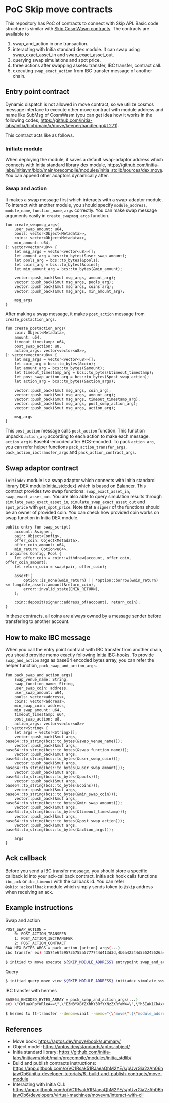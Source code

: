 PoC Skip move contracts
=============
This repository has PoC of contracts to connect with Skip API. Basic code structure is similar with [Skip CosmWasm contracts](https://github.com/skip-mev/skip-api-contracts). 
The contracts are available to
1. swap_and_action in one transaction.
2. interacting with Initia standard dex module. It can swap using swap_exact_asset_in and swap_exact_asset_out.
3. querying swap simulations and spot price.
4. three actions after swapping assets: transfer, IBC transfer, contract call. 
5. executing `swap_exact_action` from IBC transfer message of another chain.

Entry point contract
-------------
Dynamic dispatch is not allowed in move contract, so we utilize cosmos message interface to execute other move contract with module address and name like SubMsg of CosmWasm (you can get idea how it works in the following codes, https://github.com/initia-labs/initia/blob/main/x/move/keeper/handler.go#L271).

This contract acts like as follows.

### Initiate module 

When deploying the module, it saves a default swap-adaptor address which connects with Initia standard library dex module, https://github.com/initia-labs/initiavm/blob/main/precompile/modules/initia_stdlib/sources/dex.move. You can append other adaptors dynamically after. 

### Swap and action

It makes a swap message first which interacts with a swap-adaptor module. To interact with another module, you should specify `module_address`, `module_name`, `function_name`, `args` correctly. You can make swap message arguments easily in `create_swapmsg_args` function.
```move
fun create_swapmsg_args(
	user_swap_amount: u64,
	pools: vector<Object<Metadata>>,
	coins: vector<Object<Metadata>>,
	min_amount: u64,
): vector<vector<u8>> {
	let msg_args = vector<vector<u8>>[];
	let amount_arg = bcs::to_bytes(&user_swap_amount);
	let pools_arg = bcs::to_bytes(&pools);
	let coins_arg = bcs::to_bytes(&coins);
	let min_amount_arg = bcs::to_bytes(&min_amount);

	vector::push_back(&mut msg_args, amount_arg);
	vector::push_back(&mut msg_args, pools_arg);
	vector::push_back(&mut msg_args, coins_arg);
	vector::push_back(&mut msg_args, min_amount_arg);

	msg_args
}
```

After making a swap message, it makes `post_action` message from `create_postaction_args`.
```move
fun create_postaction_args(
	coin: Object<Metadata>,
	amount: u64,
	timeout_timestamp: u64,
	post_swap_action: u8,
	action_args: vector<vector<u8>>,
): vector<vector<u8>> {
	let msg_args = vector<vector<u8>>[];
	let coin_arg = bcs::to_bytes(&coin);
	let amount_arg = bcs::to_bytes(&amount);
	let timeout_timestamp_arg = bcs::to_bytes(&timeout_timestamp);
	let post_swap_action_arg = bcs::to_bytes(&post_swap_action);
	let action_arg = bcs::to_bytes(&action_args);

	vector::push_back(&mut msg_args, coin_arg);
	vector::push_back(&mut msg_args, amount_arg);
	vector::push_back(&mut msg_args, timeout_timestamp_arg);
	vector::push_back(&mut msg_args, post_swap_action_arg);
	vector::push_back(&mut msg_args, action_arg);

	msg_args
}
```
This `post_action` message calls `post_action` function. This function unpacks `action_arg` according to each action to make each message. `action_arg` is Base64-encoded after BCS-encoded. To pack `action_arg`, you can refer helper functions `pack_action_transfer_args`, `pack_action_ibctransfer_args` and `pack_action_contract_args`. 

Swap adaptor contract
-------------
`initiadex` module is a swap adaptor which connects with Initia standard library DEX module(initia_std::dex) which is based on [Balancer](https://balancer.fi/whitepaper.pdf). This contract provides two swap functions: `swap_exact_asset_in`, `swap_exact_asset_out`. You are also able to query simulation results through `simulate_swap_exact_asset_in`, `simulate_swap_exact_asset_out` and `spot_price` with `get_spot_price`. Note that a `signer` of the functions should be an owner of provided coin. You can check how provided coin works on swap function in Initia DEX module. 
```move
public entry fun swap_script(
	account: &signer,
	pair: Object<Config>,
	offer_coin: Object<Metadata>,
	offer_coin_amount: u64,
	min_return: Option<u64>,
) acquires Config, Pool {
	let offer_coin = coin::withdraw(account, offer_coin, offer_coin_amount);
	let return_coin = swap(pair, offer_coin);

	assert!(
		option::is_none(&min_return) || *option::borrow(&min_return) <= fungible_asset::amount(&return_coin),
		error::invalid_state(EMIN_RETURN),
	);

	coin::deposit(signer::address_of(account), return_coin);
}
```
In these contracts, all coins are always owned by a message sender before transfering to another account.

How to make IBC message
-------------
When you call the entry point contract with IBC transfer from another chain, you should provide memo exactly following [Initia IBC-hooks](https://github.com/initia-labs/initia/tree/main/x/move/ibc-middleware). To provide `swap_and_action` args as base64 encoded bytes array, you can refer the helper function, `pack_swap_and_action_args`.

```move
fun pack_swap_and_action_args(
	swap_venue_name: String,
	swap_function_name: String,
	user_swap_coin: address,
	user_swap_amount: u64,
	pools: vector<address>,
	coins: vector<address>,
	min_swap_coin: address,
	min_swap_amount: u64,
	timeout_timestamp: u64,
	post_swap_action: u8,
	action_args: vector<vector<u8>>
): vector<String> {
	let args = vector<String>[];
	vector::push_back(&mut args, base64::to_string(bcs::to_bytes(&swap_venue_name)));
	vector::push_back(&mut args, base64::to_string(bcs::to_bytes(&swap_function_name)));
	vector::push_back(&mut args, base64::to_string(bcs::to_bytes(&user_swap_coin)));
	vector::push_back(&mut args, base64::to_string(bcs::to_bytes(&user_swap_amount)));
	vector::push_back(&mut args, base64::to_string(bcs::to_bytes(&pools)));
	vector::push_back(&mut args, base64::to_string(bcs::to_bytes(&coins)));
	vector::push_back(&mut args, base64::to_string(bcs::to_bytes(&min_swap_coin)));
	vector::push_back(&mut args, base64::to_string(bcs::to_bytes(&min_swap_amount)));
	vector::push_back(&mut args, base64::to_string(bcs::to_bytes(&timeout_timestamp)));
	vector::push_back(&mut args, base64::to_string(bcs::to_bytes(&post_swap_action)));
	vector::push_back(&mut args, base64::to_string(bcs::to_bytes(&action_args)));
	
	args
}
```

Ack callback
-------------
Before you send a IBC transfer message, you should store a specific callback id into your ack-callback contract. Initia ack hook calls functions `ibc_ack` or `ibc_timeout` with the callback id. You can refer `@skip::ackcallback` module which simply sends token to `@skip` address when receiving an ack. 


Example instructions
-------------
Swap and action

```bash
POST_SWAP_ACTION = 
	0: POST_ACTION_TRANSFER
	1: POST_ACTION_IBCTRANSFER
	2: POST_ACTION_CONTRACT
RAW_HEX_BYTES_ARGS = pack_action_{action}_args(...)
ibc transfer ex) 43574e6f595735755a5777744d413d3d,4b6a42344d555245526a4646516b4935517a49334f5459334e5452465154464551555243524556464f544579515549334f544e44526a59304e773d3d,41414141414141414141413d,32424941414141414141413d,41413d3d

$ initiad tx move execute ${SKIP_MODULE_ADDRESS} entrypoint swap_and_action --args "string:initiadex string:swap_exact_asset_in address:${USER_SWAP_COIN_METADATA} u64:${USER_SWAP_COIN_AMOUNT} vector<address>:${PAIR_METADATA} vector<address>:${COIN_1_METADATA},${COIN_2_METADATA} address:${MIN_SWAP_COIN_METADATA} u64:${MIN_SWAP_COIN_AMOUNT} u64:${TIMEOUT_TIMESTAMP} u8:${POST_SWAP_ACTION} vector<raw_hex>:${RAW_HEX_BYTES_ARGS}" --from=node0 --gas=auto --gas-adjustment 1.5 --gas-prices 0.15uinit --chain-id=localnet
```

Query
```bash
$ initiad query move view ${SKIP_MODULE_ADDRESS} initiadex simulate_swap_exact_asset_in --args "u64:${SWAP_AMOUNT} vector<address>:${PAIR_METADATA} vector<address>:${COIN_1_METADATA},${COIN_2_METADATA}"
```

IBC transfer with hermes
```bash
BASE64_ENCODED_BYTES_ARRAY = pack_swap_and_action_args(...)
ex) \"CWluaXRpYWRleA==\",\"E3N3YXBfZXhhY3RfYXNzZXRfaW4=\",\"h5IaK1CkAxVs+K+tdo/W394muRPi7kYLEBXl9+8XVdA=\",\"ECcAAAAAAAA=\",\"ASqe+Vd8X7NtKZHZ+6nLZe2Ls/SbFxkCGtMtzxwYZxTd\",\"AoeSGitQpAMVbPivrXaP1t/eJrkT4u5GCxAV5ffvF1XQjkczvavPfUr8PRTw3UbJv1L7D86eS5lsk54ZW4vIkdk=\",\"jkczvavPfUr8PRTw3UbJv1L7D86eS5lsk54ZW4vIkdk=\",\"ZAAAAAAAAAA=\",\"wNHzDUbCsBc=\",\"AA==\",\"ASxBQUFBQUFBQUFBQUFBQUFBMjVMbVMxeFJxTzNLRXdOTlFTZ0dJZ3NBWStFPQ==\"

$ hermes tx ft-transfer --denom=uinit --memo="{\"move\":{\"module_address\":\"${SKIP_MODULE_ADDRESS}\",\"module_name\":\"entrypoint\",\"function_name\":\"swap_and_action\",\"type_args\":[],\"args\":[${BASE64_ENCODED_BYTES_ARRAY}]}}" --amount=10000 --dst-chain=localnet --src-chain=localnet1 --src-channel=channel-0 --src-port=transfer --timeout-height-offset=100 --timeout-seconds=600 --receiver="${SKIP_MODULE_ADDRESS}::entrypoint::swap_and_action"
```

References
-------------
* Move book: https://aptos.dev/move/book/summary/
* Object model: https://aptos.dev/standards/aptos-object/
* Initia standard library: https://github.com/initia-labs/initiavm/blob/main/precompile/modules/initia_stdlib/
* Build and publish contracts instructions: https://app.gitbook.com/o/VC1Rsak51RJaeaQhM2YE/s/pUvrGia2zAh06hjawOb6/initia-developer-tutorials/6.-build-and-publish-contracts/move-module
* Interacting with Initia CLI: https://app.gitbook.com/o/VC1Rsak51RJaeaQhM2YE/s/pUvrGia2zAh06hjawOb6/developers/virtual-machines/movevm/interact-with-cli
